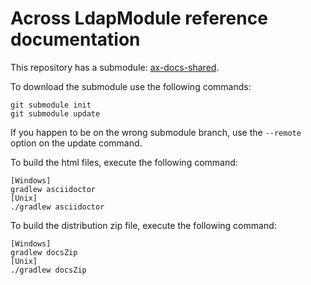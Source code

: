 # Across LdapModule reference documentation

This repository has a submodule: [ax-docs-shared](https://github.com/ForeachOS/ax-docs-shared.git).

To download the submodule use the following commands:

```
git submodule init
git submodule update
```

If you happen to be on the wrong submodule branch, use the `--remote` option on the update command. 

To build the html files, execute the following command:
```
[Windows]
gradlew asciidoctor
[Unix]
./gradlew asciidoctor
```

To build the distribution zip file, execute the following command:
```
[Windows]
gradlew docsZip
[Unix]
./gradlew docsZip
```